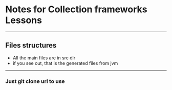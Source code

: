 # Notes for Collection frameworks Lessons #
___
## Files structures
- All the main files are in src dir
- if you see out, that is the generated files from jvm
___
### Just git clone url to use